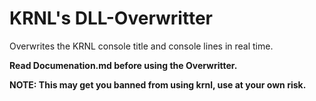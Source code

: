 # KRNL's DLL-Overwritter

Overwrites the KRNL console title and console lines in real time.

**Read Documenation.md before using the Overwritter.**

**NOTE: This may get you banned from using krnl, use at your own risk.**
